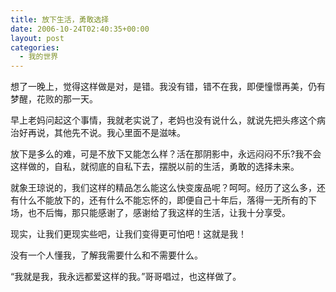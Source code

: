 ```yaml
---
title: 放下生活，勇敢选择
date: 2006-10-24T02:40:35+00:00
layout: post
categories:
  - 我的世界
---
```


想了一晚上，觉得这样做是对，是错。我没有错，错不在我，即便憧憬再美，仍有梦醒，花败的那一天。

早上老妈问起这个事情，我就老实说了，老妈也没有说什么，就说先把头疼这个病治好再说，其他先不说。我心里面不是滋味。

放下是多么的难，可是不放下又能怎么样？活在那阴影中，永远闷闷不乐?我不会这样做的，自私，就彻底的自私下去，摆脱以前的生活，勇敢的选择未来。

就象王琼说的，我们这样的精品怎么能这么快变废品呢？呵呵。经历了这么多，还有什么不能放下的，还有什么不能忘怀的，即便自己十年后，落得一无所有的下场，也不后悔，那只能感谢了，感谢给了我这样的生活，让我十分享受。

现实，让我们更现实些吧，让我们变得更可怕吧！这就是我！

没有一个人懂我，了解我需要什么和不需要什么。

&#8220;我就是我，我永远都爱这样的我。&#8221;哥哥唱过，也这样做了。